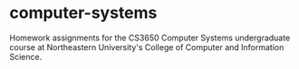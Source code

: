 # computer-systems
Homework assignments for the CS3650 Computer Systems undergraduate course at Northeastern University's College of Computer and Information Science.
